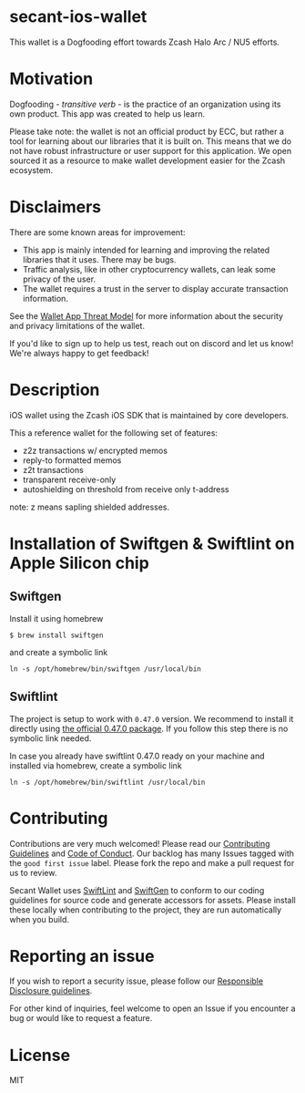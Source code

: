 # secant-ios-wallet

This wallet is a Dogfooding effort towards Zcash Halo Arc / NU5 efforts.

# Motivation
Dogfooding - _transitive verb_ - is the practice of an organization using its own product. This app was created to help us learn.

Please take note: the wallet is not an official product by ECC, but rather a tool for learning about our libraries that it is built on. This means that we do not have robust infrastructure or user support for this application. We open sourced it as a resource to make wallet development easier for the Zcash ecosystem.

# Disclaimers
There are some known areas for improvement:

- This app is mainly intended for learning and improving the related libraries that it uses. There may be bugs.
- Traffic analysis, like in other cryptocurrency wallets, can leak some privacy of the user.
- The wallet requires a trust in the server to display accurate transaction information. 

See the [Wallet App Threat Model](https://zcash.readthedocs.io/en/latest/rtd_pages/wallet_threat_model.html)
for more information about the security and privacy limitations of the wallet.

If you'd like to sign up to help us test, reach out on discord and let us know! We're always happy to get feedback!

# Description

iOS wallet using the Zcash iOS SDK that is maintained by core developers.

This a reference wallet for the following set of features:
- z2z transactions w/ encrypted memos
- reply-to formatted memos
- z2t transactions
- transparent receive-only
- autoshielding on threshold from receive only t-address

note: z means sapling shielded addresses.

# Installation of Swiftgen & Swiftlint on Apple Silicon chip

## Swiftgen
Install it using homebrew
```
$ brew install swiftgen
```
and create a symbolic link
```
ln -s /opt/homebrew/bin/swiftgen /usr/local/bin
```
## Swiftlint
The project is setup to work with `0.47.0` version. We recommend to install it directly using [the official 0.47.0 package](https://github.com/realm/SwiftLint/releases/download/0.47.0/SwiftLint.pkg). If you follow this step there is no symbolic link needed.

In case you already have swiftlint 0.47.0 ready on your machine and installed via homebrew, create a symbolic link
```
ln -s /opt/homebrew/bin/swiftlint /usr/local/bin
```

# Contributing

Contributions are very much welcomed! Please read our [Contributing Guidelines](/CONTRIBUTING.md) and [Code of Conduct](/CONDUCT.md). Our backlog has many Issues tagged with the `good first issue` label. Please fork the repo and make a pull request for us to review.

Secant Wallet uses [SwiftLint](https://github.com/realm/SwiftLint) and [SwiftGen](https://github.com/SwiftGen/SwiftGen) to conform to our coding guidelines for source code and generate accessors for assets. Please install these locally when contributing to the project, they are run automatically when you build.
  
# Reporting an issue

If you wish to report a security issue, please follow our [Responsible Disclosure guidelines](https://github.com/zcash/ZcashLightClientKit/blob/master/responsible_disclosure.md).

 For other kind of inquiries, feel welcome to open an Issue if you encounter a bug or would like to request a feature.

 # License

 MIT
